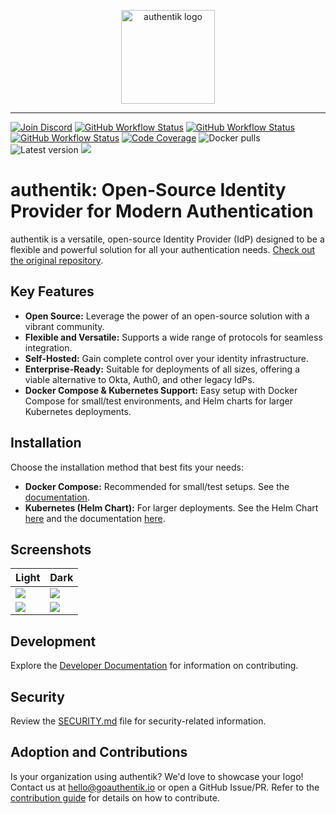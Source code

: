 <p align="center">
    <img src="https://goauthentik.io/img/icon_top_brand_colour.svg" height="150" alt="authentik logo">
</p>

---

[![Join Discord](https://img.shields.io/discord/809154715984199690?label=Discord&style=for-the-badge)](https://goauthentik.io/discord)
[![GitHub Workflow Status](https://img.shields.io/github/actions/workflow/status/goauthentik/authentik/ci-main.yml?branch=main&label=core%20build&style=for-the-badge)](https://github.com/goauthentik/authentik/actions/workflows/ci-main.yml)
[![GitHub Workflow Status](https://img.shields.io/github/actions/workflow/status/goauthentik/authentik/ci-outpost.yml?branch=main&label=outpost%20build&style=for-the-badge)](https://github.com/goauthentik/authentik/actions/workflows/ci-outpost.yml)
[![GitHub Workflow Status](https://img.shields.io/github/actions/workflow/status/goauthentik/authentik/ci-web.yml?branch=main&label=web%20build&style=for-the-badge)](https://github.com/goauthentik/authentik/actions/workflows/ci-web.yml)
[![Code Coverage](https://img.shields.io/codecov/c/gh/goauthentik/authentik?style=for-the-badge)](https://codecov.io/gh/goauthentik/authentik)
![Docker pulls](https://img.shields.io/docker/pulls/authentik/server.svg?style=for-the-badge)
![Latest version](https://img.shields.io/docker/v/authentik/server?sort=semver&style=for-the-badge)
[![](https://img.shields.io/badge/Help%20translate-transifex-blue?style=for-the-badge)](https://www.transifex.com/authentik/authentik/)

# authentik: Open-Source Identity Provider for Modern Authentication

authentik is a versatile, open-source Identity Provider (IdP) designed to be a flexible and powerful solution for all your authentication needs.  [Check out the original repository](https://github.com/goauthentik/authentik).

## Key Features

*   **Open Source:** Leverage the power of an open-source solution with a vibrant community.
*   **Flexible and Versatile:** Supports a wide range of protocols for seamless integration.
*   **Self-Hosted:** Gain complete control over your identity infrastructure.
*   **Enterprise-Ready:** Suitable for deployments of all sizes, offering a viable alternative to Okta, Auth0, and other legacy IdPs.
*   **Docker Compose & Kubernetes Support:** Easy setup with Docker Compose for small/test environments, and Helm charts for larger Kubernetes deployments.

## Installation

Choose the installation method that best fits your needs:

*   **Docker Compose:** Recommended for small/test setups. See the [documentation](https://goauthentik.io/docs/installation/docker-compose/?utm_source=github).
*   **Kubernetes (Helm Chart):** For larger deployments.  See the Helm Chart [here](https://github.com/goauthentik/helm) and the documentation [here](https://goauthentik.io/docs/installation/kubernetes/?utm_source=github).

## Screenshots

| Light                                                       | Dark                                                       |
| ----------------------------------------------------------- | ---------------------------------------------------------- |
| ![](https://docs.goauthentik.io/img/screen_apps_light.jpg)  | ![](https://docs.goauthentik.io/img/screen_apps_dark.jpg)  |
| ![](https://docs.goauthentik.io/img/screen_admin_light.jpg) | ![](https://docs.goauthentik.io/img/screen_admin_dark.jpg) |

## Development

Explore the [Developer Documentation](https://docs.goauthentik.io/docs/developer-docs/?utm_source=github) for information on contributing.

## Security

Review the [SECURITY.md](SECURITY.md) file for security-related information.

## Adoption and Contributions

Is your organization using authentik?  We'd love to showcase your logo! Contact us at hello@goauthentik.io or open a GitHub Issue/PR.  Refer to the [contribution guide](https://docs.goauthentik.io/docs/developer-docs?utm_source=github) for details on how to contribute.